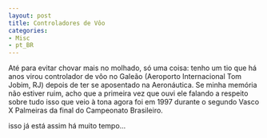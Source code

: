 ```yaml
---
layout: post
title: Controladores de Vôo
categories:
- Misc
- pt_BR
---
```

Até para evitar chovar mais no molhado, só uma coisa: tenho um tio que há anos virou controlador de vôo no Galeão (Aeroporto Internacional Tom Jobim, RJ) depois de ter se aposentado na Aeronáutica. Se minha memória não estiver ruim, acho que a primeira vez que ouvi ele falando a respeito sobre tudo isso que veio à tona agora foi em 1997 durante o segundo Vasco X Palmeiras da final do Campeonato Brasileiro.

isso já está assim há muito tempo...

